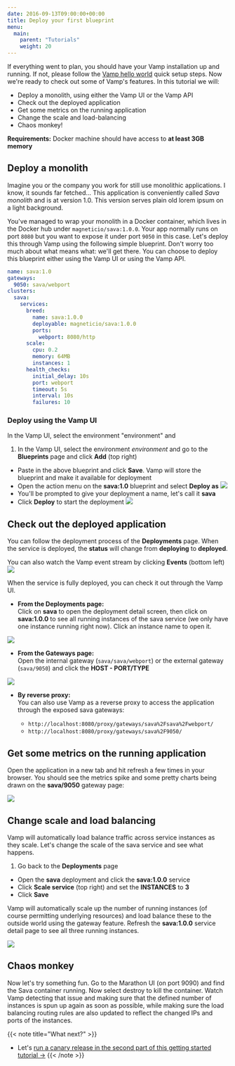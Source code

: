 ```yaml
---
date: 2016-09-13T09:00:00+00:00
title: Deploy your first blueprint
menu:
  main:
    parent: "Tutorials"
    weight: 20
---
```

If everything went to plan, you should have your Vamp installation up and running. If not, please follow the [Vamp hello world](/documentation/installation/hello-world) quick setup steps. Now we're ready to check out some of Vamp's features. In this tutorial we will:  

* Deploy a monolith, using either the Vamp UI or the Vamp API
* Check out the deployed application  
* Get some metrics on the running application  
* Change the scale and load-balancing
* Chaos monkey!    

**Requirements:** Docker machine should have access to **at least 3GB memory**

## Deploy a monolith

Imagine you or the company you work for still use monolithic applications. I know, it sounds far fetched...
This application is conveniently called *Sava monolith* and is at version 1.0. This version serves plain old lorem ipsum on a light background.

You've managed to wrap your monolith in a Docker container, which lives in the Docker hub under `magneticio/sava:1.0.0`. 
Your app normally runs on port `8080` but you want to expose it under port `9050` in this case.
 Let's deploy this through Vamp using the following simple blueprint. Don't worry too much about what means what: we'll get there. 
 You can choose to deploy this blueprint either using the Vamp UI or using the Vamp API.

```yaml
name: sava:1.0
gateways:
  9050: sava/webport
clusters:
  sava:
    services:
      breed:
        name: sava:1.0.0
        deployable: magneticio/sava:1.0.0
        ports:
          webport: 8080/http
      scale:
        cpu: 0.2       
        memory: 64MB
        instances: 1
      health_checks:
        initial_delay: 10s
        port: webport
        timeout: 5s
        interval: 10s
        failures: 10     
```


### Deploy using the Vamp UI
In the Vamp UI, select the environment "environment" and 

1. In the Vamp UI, select the environment *environment* and go to the **Blueprints** page and click **Add** (top right)
* Paste in the above blueprint and click **Save**. Vamp will store the blueprint and make it available for deployment 
* Open the action menu on the **sava:1.0** blueprint and select **Deploy as** 
  ![](/images/screens/v100/tut1/vampee-environment-blueprints-sava10-deployas.png)
* You'll be prompted to give your deployment a name, let's call it **sava**
* Click **Deploy** to start the deployment
  ![](/images/screens/v100/tut1/vampee-environment-deployments-sava.png)
  
## Check out the deployed application 

You can follow the deployment process of the **Deployments** page. When the service is deployed, the **status** will change from **deploying** to **deployed**.

You can also watch the Vamp event stream by clicking **Events** (bottom left)
![](/images/screens/v100/tut1/vampee-environment-deployments-sava-deployed-events.png)

When the service is fully deployed, you can check it out through the Vamp UI.

* **From the Deployments page:**  
  Click on **sava** to open the deployment detail screen, then click on **sava:1.0.0** to see all running instances of the sava service (we only have one instance running right now).
  Click an instance name to open it.

![](/images/screens/v100/tut1/vampee-environment-deployments-sava-instance-mono10.png)

* **From the Gateways page:**  
  Open the internal gateway (`sava/sava/webport`) or the external gateway (`sava/9050`) and click the **HOST - PORT/TYPE**

![](/images/screens/v100/tut1/vampee-environment-gateways-sava-internal-mono10.png)

* **By reverse proxy:**  
  You can also use Vamp as a reverse proxy to access the application through the exposed sava gateways:

  * `http://localhost:8080/proxy/gateways/sava%2Fsava%2Fwebport/`
  * `http://localhost:8080/proxy/gateways/sava%2F9050/`

## Get some metrics on the running application

Open the application in a new tab and hit refresh a few times in your browser. You should see the metrics spike and some pretty charts being drawn on the **sava/9050** gateway page:

![](/images/screens/v100/tut1/vampee-environment-gateways-sava-external.png)

## Change scale and load balancing

Vamp will automatically load balance traffic across service instances as they scale. Let's change the scale of the sava service and see what happens. 

1. Go back to the **Deployments** page 
* Open the **sava** deployment and click the **sava:1.0.0** service
* Click **Scale service** (top right) and set the **INSTANCES** to **3** 
* Click **Save** 

Vamp will automatically scale up the number of running instances (of course permitting underlying resources) and load balance these to the outside world using the gateway feature. Refresh the **sava:1.0.0** service detail page to see all three running instances.

![](/images/screens/v100/tut1/vampee-environment-deployments-sava-instances-3.png)

## Chaos monkey

Now let's try something fun. Go to the Marathon UI (on port 9090) and find the Sava container running. Now select destroy to kill the container. Watch Vamp detecting that issue and making sure that the defined number of instances is spun up again as soon as possible, while making sure the load balancing routing rules are also updated to reflect the changed IPs and ports of the instances.

{{< note title="What next?" >}}
* Let's [run a canary release in the second part of this getting started tutorial →](/documentation/tutorials/run-a-canary-release/)
{{< /note >}}

